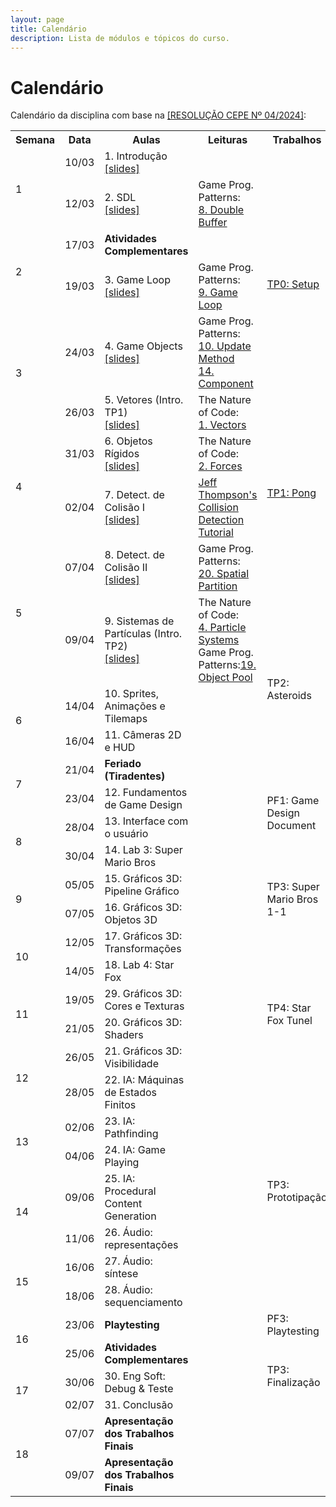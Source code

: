 ```yaml
---
layout: page
title: Calendário
description: Lista de módulos e tópicos do curso.
---
```


# Calendário

Calendário da disciplina com base na [[RESOLUÇÃO CEPE Nº 04/2024]](https://ufmg.br/storage/a/f/3/a/af3a8d2b58d73e8ae287c7f7ccb0d6a2_17324557300295_624904561.pdf):


<!-- {% for module in site.modules %}
{{ module }}
{% endfor %} -->

<table>
  <tr>
    <th>Semana</th>
    <th>Data</th>
    <th>Aulas</th>
    <th>Leituras</th>
    <th>Trabalhos</th>
  </tr>

  <!-- Semana 1 -->
  <tr>
    <td rowspan="2">1</td>
    <td>10/03</td>
    <td>1. Introdução<br><a href="{{ 'assets/slides/A01-introducao.pdf' | relative_url }}">[slides]</a></td>
    <td></td>
    <td></td>
  </tr>
  <tr>
    <td>12/03</td>
    <td>2. SDL<br><a href="{{ 'assets/slides/A02-sdl.pdf' | relative_url }}">[slides]</a></td>
    <td>Game Prog. Patterns:<br><a href="https://gameprogrammingpatterns.com/double-buffer.html">8. Double Buffer</a></td>
    <td rowspan="4">
    <a href="{{ '/avaliacoes/tp0-config-inicial' | relative_url }}">TP0: Setup</a>
    </td>
  </tr>

  <!-- Semana 2 -->
  <tr>
    <td rowspan="2">2</td>
    <td>17/03</td>
    <td><b>Atividades Complementares</b></td>
    <td></td>
  </tr>
  <tr>
    <td>19/03</td>
    <td>3. Game Loop<br><a href="{{ 'assets/slides/A03-game-loop.pdf' | relative_url }}">[slides]</a></td>
    <td>Game Prog. Patterns:<br><a href="https://gameprogrammingpatterns.com/game-loop.html">9. Game Loop</a></td>
  </tr>

  <!-- Semana 3 -->
  <tr>
    <td rowspan="2">3</td>
    <td>24/03</td>
    <td>4. Game Objects<br><a href="{{ 'assets/slides/A04-game-objects.pdf' | relative_url }}">[slides]</a></td>
    <td>Game Prog. Patterns:<br><a href="https://gameprogrammingpatterns.com/update-method.html">10. Update Method</a><br><a href="https://gameprogrammingpatterns.com/component.html">14. Component</a></td>
  </tr>
  <tr>
    <td>26/03</td>
    <td>5. Vetores (Intro. TP1)<br><a href="{{ 'assets/slides/A05-vetores.pdf' | relative_url }}">[slides]</a></td>
    <td>The Nature of Code:<br><a href="https://natureofcode.com/vectors/">1. Vectors</a></td>
    <td rowspan="4">
      <a href="{{ '/avaliacoes/tp1-pong' | relative_url }}">TP1: Pong</a>
    </td>
  </tr>

  <!-- Semana 4 -->
  <tr>
    <td rowspan="2">4</td>
    <td>31/03</td>
    <td>6. Objetos Rígidos<br><a href="{{ 'assets/slides/A06-rigid-bodies.pdf' | relative_url }}">[slides]</a></td>
    <td>The Nature of Code:<br><a href="https://natureofcode.com/forces/">2. Forces</a></td>
  </tr>
  <tr>
    <td>02/04</td>
    <td>7. Detect. de Colisão I<br><a href="{{ 'assets/slides/A07-colisaoI.pdf' | relative_url }}">[slides]</a></td>
    <td><a href="https://www.jeffreythompson.org/collision-detection/index.php">Jeff Thompson's Collision Detection Tutorial</a></td>
  </tr>

  <!-- Semana 5 -->
  <tr>
    <td rowspan="2">5</td>
    <td>07/04</td>
    <td>8. Detect. de Colisão II<br><a href="{{ 'assets/slides/A08-colisaoII.pdf' | relative_url }}">[slides]</a></td>
    <td>Game Prog. Patterns:<br><a href="https://gameprogrammingpatterns.com/spatial-partition.html">20. Spatial Partition</a></td>
  </tr>
  <tr>
    <td>09/04</td>
    <td>9. Sistemas de Partículas (Intro. TP2)<br><a href="{{ 'assets/slides/A09-particulas.pdf' | relative_url }}">[slides]</a></td>
    <td>The Nature of Code:<br><a href="https://natureofcode.com/particles/">4. Particle Systems</a><br>
    Game Prog. Patterns:<a href="https://gameprogrammingpatterns.com/object-pool.html">19. Object Pool</a></td>
    <td rowspan="4">
      TP2: Asteroids
    </td>
  </tr>

  <!-- Semana 6 -->
  <tr>
    <td rowspan="2">6</td>
    <td>14/04</td>
    <td>10. Sprites, Animações e Tilemaps</td>
    <td></td>
  </tr>
  <tr>
    <td>16/04</td>
    <td>11. Câmeras 2D e HUD</td>
    <td></td>
  </tr>

  <!-- Semana 7 -->
  <tr>
    <td rowspan="2">7</td>
    <td>21/04</td>
    <td><b>Feriado (Tiradentes)</b></td>
    <td></td>
  </tr>
  <tr>
    <td>23/04</td>
    <td>12. Fundamentos de Game Design</td>
    <td></td>
    <td rowspan="2">
      PF1: Game Design Document
    </td>
  </tr>

  <!-- Semana 8 -->
  <tr>
    <td rowspan="2">8</td>
    <td>28/04</td>
    <td>13. Interface com o usuário</td>
    <td></td>
  </tr>
  <tr>
    <td>30/04</td>
    <td>14. Lab 3: Super Mario Bros</td>
    <td></td>
    <td rowspan="4">
      TP3: Super Mario Bros 1-1
    </td>
  </tr> 

  <!-- Semana 9 -->
  <tr>
    <td rowspan="2">9</td>
    <td>05/05</td>
    <td>15. Gráficos 3D: Pipeline Gráfico</td>
    <td></td>
  </tr>
  <tr>
    <td>07/05</td>
    <td>16. Gráficos 3D: Objetos 3D</td>
    <td></td>
  </tr> 

  <!-- Semana 10 -->
  <tr>
    <td rowspan="2">10</td>
    <td>12/05</td>
    <td>17. Gráficos 3D: Transformações</td>
    <td></td>
  </tr>
  <tr>
    <td>14/05</td>
    <td>18. Lab 4: Star Fox</td>
    <td></td>
    <td rowspan="4">
      TP4: Star Fox Tunel
    </td>
  </tr>

  <!-- Semana 11 -->
  <tr>
    <td rowspan="2">11</td>
    <td>19/05</td>
    <td>29. Gráficos 3D: Cores e Texturas</td>
    <td></td>
  </tr>
  <tr>
    <td>21/05</td>
    <td>20. Gráficos 3D: Shaders</td>
    <td></td>
  </tr>

  <!-- Semana 12 -->
  <tr>
    <td rowspan="2">12</td>
    <td>26/05</td>
    <td>21. Gráficos 3D: Visibilidade</td>
    <td></td>
  </tr>
  <tr>
    <td>28/05</td>
    <td>22. IA: Máquinas de Estados Finitos</td>
    <td></td>
    <td rowspan="7">
      TP3: Prototipação
    </td>
  </tr> 

  <!-- Semana 13 -->
  <tr>
    <td rowspan="2">13</td>
    <td>02/06</td>
    <td>23. IA: Pathfinding</td>
    <td></td>
  </tr>
  <tr>
    <td>04/06</td>
    <td>24. IA: Game Playing</td>
    <td></td>
  </tr>

  <!-- Semana 14 -->
  <tr>
    <td rowspan="2">14</td>
    <td>09/06</td>
    <td>25. IA: Procedural Content Generation</td>
    <td></td>
  </tr>
  <tr>
    <td>11/06</td>
    <td>26. Áudio: representações</td>
    <td></td>
  </tr> 

  <!-- Semana 15 -->
  <tr>
    <td rowspan="2">15</td>
    <td>16/06</td>
    <td>27. Áudio: síntese</td>
    <td></td>
  </tr>
  <tr>
    <td>18/06</td>
    <td>28. Áudio: sequenciamento</td>
    <td></td>
  </tr> 

  <!-- Semana 16 -->
  <tr>
    <td rowspan="2">16</td>
    <td>23/06</td>
    <td><b>Playtesting</b></td>
    <td></td>
    <td>PF3: Playtesting</td>
  </tr>
  <tr>
    <td>25/06</td>
    <td><b>Atividades Complementares</b></td>
    <td></td>
    <td rowspan="3">
      TP3: Finalização
    </td>
  </tr> 

  <!-- Semana 17 -->
  <tr>
    <td rowspan="2">17</td>
    <td>30/06</td>
    <td>30. Eng Soft: Debug & Teste</td>
    <td></td>
  </tr>
  <tr>
    <td>02/07</td>
    <td>31. Conclusão</td>
    <td></td>
  </tr>

  <!-- Semana 18 -->
  <tr>
    <td rowspan="2">18</td>
    <td>07/07</td>
    <td><b>Apresentação dos Trabalhos Finais</b></td>
    <td></td>
    <td></td>
  </tr>
  <tr>
    <td>09/07</td>
    <td><b>Apresentação dos Trabalhos Finais</b></td>
    <td></td>
    <td></td>
  </tr>

</table>
